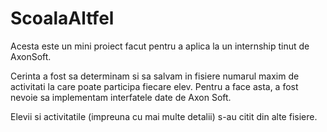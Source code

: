 # ScoalaAltfel

Acesta este un mini proiect facut pentru a aplica la un internship tinut de AxonSoft. 

Cerinta a fost sa determinam si sa salvam in fisiere numarul maxim de activitati la care poate participa fiecare elev. Pentru a face asta, a fost nevoie sa implementam interfatele date de Axon Soft. 

Elevii si activitatile (impreuna cu mai multe detalii) s-au citit din alte fisiere. 
